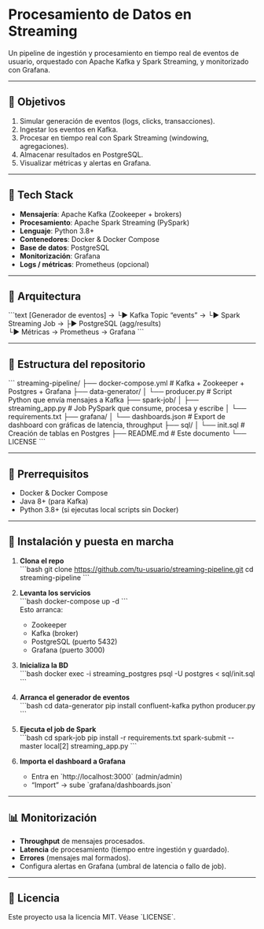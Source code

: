 # Procesamiento de Datos en Streaming

Un pipeline de ingestión y procesamiento en tiempo real de eventos de usuario, orquestado con Apache Kafka y Spark Streaming, y monitorizado con Grafana.

---

## 🎯 Objetivos

1. Simular generación de eventos (logs, clicks, transacciones).  
2. Ingestar los eventos en Kafka.  
3. Procesar en tiempo real con Spark Streaming (windowing, agregaciones).  
4. Almacenar resultados en PostgreSQL.  
5. Visualizar métricas y alertas en Grafana.

---

## 🧰 Tech Stack

- **Mensajería**: Apache Kafka (Zookeeper + brokers)  
- **Procesamiento**: Apache Spark Streaming (PySpark)  
- **Lenguaje**: Python 3.8+  
- **Contenedores**: Docker & Docker Compose  
- **Base de datos**: PostgreSQL  
- **Monitorización**: Grafana  
- **Logs / métricas**: Prometheus (opcional)  

---

## 📐 Arquitectura

\`\`\`text
[Generador de eventos] →
  └▶ Kafka Topic “events” →
      └▶ Spark Streaming Job →
          ├▶ PostgreSQL (agg/results)  
          └▶ Métricas → Prometheus → Grafana
\`\`\`

---

## 📂 Estructura del repositorio

\`\`\`
streaming-pipeline/
├── docker-compose.yml        # Kafka + Zookeeper + Postgres + Grafana
├── data-generator/
│   └── producer.py           # Script Python que envía mensajes a Kafka
├── spark-job/
│   ├── streaming_app.py      # Job PySpark que consume, procesa y escribe
│   └── requirements.txt
├── grafana/
│   └── dashboards.json       # Export de dashboard con gráficas de latencia, throughput
├── sql/
│   └── init.sql              # Creación de tablas en Postgres
├── README.md                 # Este documento
└── LICENSE
\`\`\`

---

## 🔧 Prerrequisitos

- Docker & Docker Compose  
- Java 8+ (para Kafka)  
- Python 3.8+ (si ejecutas local scripts sin Docker)  

---

## 🚀 Instalación y puesta en marcha

1. **Clona el repo**  
   \`\`\`bash
   git clone https://github.com/tu-usuario/streaming-pipeline.git
   cd streaming-pipeline
   \`\`\`

2. **Levanta los servicios**  
   \`\`\`bash
   docker-compose up -d
   \`\`\`  
   Esto arranca:  
   - Zookeeper  
   - Kafka (broker)  
   - PostgreSQL (puerto 5432)  
   - Grafana (puerto 3000)

3. **Inicializa la BD**  
   \`\`\`bash
   docker exec -i streaming_postgres psql -U postgres < sql/init.sql
   \`\`\`

4. **Arranca el generador de eventos**  
   \`\`\`bash
   cd data-generator
   pip install confluent-kafka
   python producer.py
   \`\`\`

5. **Ejecuta el job de Spark**  
   \`\`\`bash
   cd spark-job
   pip install -r requirements.txt
   spark-submit --master local[2] streaming_app.py
   \`\`\`

6. **Importa el dashboard a Grafana**  
   - Entra en \`http://localhost:3000\` (admin/admin)  
   - “Import” → sube \`grafana/dashboards.json\`

---

## 📊 Monitorización

- **Throughput** de mensajes procesados.  
- **Latencia** de procesamiento (tiempo entre ingestión y guardado).  
- **Errores** (mensajes mal formados).  
- Configura alertas en Grafana (umbral de latencia o fallo de job).

---


## 📜 Licencia

Este proyecto usa la licencia MIT. Véase \`LICENSE\`.  
